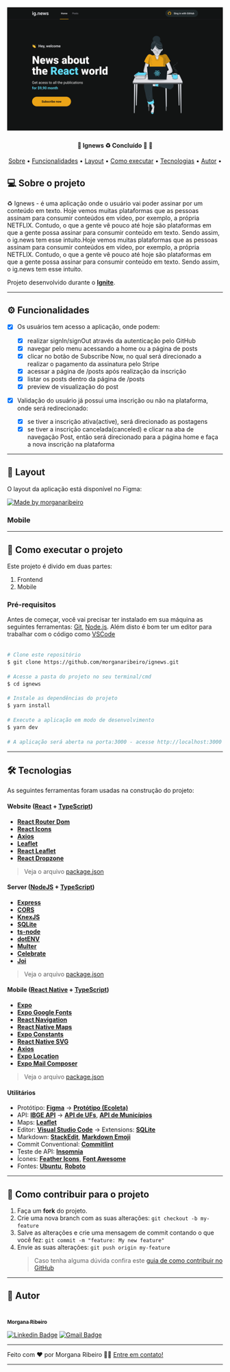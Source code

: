 <h1 align="center">
    <img alt="Ignews" title="#ignews" src="./public/images/banner.svg" />
</h1>

<h4 align="center"> 
	🚧  Ignews ♻️ Concluído 🚀 🚧
</h4>

<p align="center">
 <a href="#-sobre-o-projeto">Sobre</a> •
 <a href="#-funcionalidades">Funcionalidades</a> •
 <a href="#-layout">Layout</a> • 
 <a href="#-como-executar-o-projeto">Como executar</a> • 
 <a href="#-tecnologias">Tecnologias</a> • 
 <a href="#-autor">Autor</a> • 
</p>

## 💻 Sobre o projeto

♻️ Ignews - é uma aplicação onde o usuário vai poder assinar por um conteúdo em texto. Hoje vemos muitas plataformas que as pessoas assinam para consumir conteúdos em vídeo, por exemplo, a própria NETFLIX. Contudo, o que a gente vê pouco até hoje são plataformas em que a gente possa assinar para consumir conteúdo em texto. Sendo assim, o ig.news tem esse intuito.Hoje vemos muitas plataformas que as pessoas assinam para consumir conteúdos em vídeo, por exemplo, a própria NETFLIX. Contudo, o que a gente vê pouco até hoje são plataformas em que a gente possa assinar para consumir conteúdo em texto. Sendo assim, o ig.news tem esse intuito.

Projeto desenvolvido durante o [**Ignite**](https://app.rocketseat.com.br/ignite).

---

## ⚙️ Funcionalidades

- [x] Os usuários tem acesso a aplicação, onde podem:

  - [x] realizar signIn/signOut através da autenticação pelo GitHub
  - [x] navegar pelo menu acessando a home ou a página de posts
  - [x] clicar no botão de Subscribe Now, no qual será direcionado a realizar o pagamento da assinatura pelo Stripe
  - [x] acessar a página de /posts após realização da inscrição
  - [x] listar os posts dentro da página de /posts
  - [x] preview de visualização do post

- [x] Validação do usuário já possui uma inscrição ou não na plataforma, onde será redirecionado:
  - [x] se tiver a inscrição ativa(active), será direcionado as postagens
  - [x] se tiver a inscrição cancelada(canceled) e clicar na aba de navegação Post, então será direcionado para a página home e faça a nova inscrição na plataforma

---

## 🎨 Layout

O layout da aplicação está disponível no Figma:

<a href="https://www.figma.com/file/FDVxelKDm6hI0nE3hoSSkC/ig.news---Treinamento-Ignite?node-id=1%3A2">
  <img alt="Made by morganaribeiro" src="https://img.shields.io/badge/Acessar%20Layout%20-Figma-%2304D361">
</a>

### Mobile

---

## 🚀 Como executar o projeto

Este projeto é divido em duas partes:

1. Frontend
2. Mobile

### Pré-requisitos

Antes de começar, você vai precisar ter instalado em sua máquina as seguintes ferramentas:
[Git](https://git-scm.com), [Node.js](https://nodejs.org/en/).
Além disto é bom ter um editor para trabalhar com o código como [VSCode](https://code.visualstudio.com/)

```bash

# Clone este repositório
$ git clone https://github.com/morganaribeiro/ignews.git

# Acesse a pasta do projeto no seu terminal/cmd
$ cd ignews

# Instale as dependências do projeto
$ yarn install

# Execute a aplicação em modo de desenvolvimento
$ yarn dev

# A aplicação será aberta na porta:3000 - acesse http://localhost:3000

```

---

## 🛠 Tecnologias

As seguintes ferramentas foram usadas na construção do projeto:

#### **Website** ([React](https://reactjs.org/) + [TypeScript](https://www.typescriptlang.org/))

- **[React Router Dom](https://github.com/ReactTraining/react-router/tree/master/packages/react-router-dom)**
- **[React Icons](https://react-icons.github.io/react-icons/)**
- **[Axios](https://github.com/axios/axios)**
- **[Leaflet](https://react-leaflet.js.org/en/)**
- **[React Leaflet](https://react-leaflet.js.org/)**
- **[React Dropzone](https://github.com/react-dropzone/react-dropzone)**

> Veja o arquivo [package.json](https://github.com/tgmarinho/README-ecoleta/blob/master/web/package.json)

#### [](https://github.com/tgmarinho/Ecoleta#server-nodejs--typescript)**Server** ([NodeJS](https://nodejs.org/en/) + [TypeScript](https://www.typescriptlang.org/))

- **[Express](https://expressjs.com/)**
- **[CORS](https://expressjs.com/en/resources/middleware/cors.html)**
- **[KnexJS](http://knexjs.org/)**
- **[SQLite](https://github.com/mapbox/node-sqlite3)**
- **[ts-node](https://github.com/TypeStrong/ts-node)**
- **[dotENV](https://github.com/motdotla/dotenv)**
- **[Multer](https://github.com/expressjs/multer)**
- **[Celebrate](https://github.com/arb/celebrate)**
- **[Joi](https://github.com/hapijs/joi)**

> Veja o arquivo [package.json](https://github.com/tgmarinho/README-ecoleta/blob/master/server/package.json)

#### [](https://github.com/tgmarinho/Ecoleta#mobile-react-native--typescript)**Mobile** ([React Native](http://www.reactnative.com/) + [TypeScript](https://www.typescriptlang.org/))

- **[Expo](https://expo.io/)**
- **[Expo Google Fonts](https://github.com/expo/google-fonts)**
- **[React Navigation](https://reactnavigation.org/)**
- **[React Native Maps](https://github.com/react-native-community/react-native-maps)**
- **[Expo Constants](https://docs.expo.io/versions/latest/sdk/constants/)**
- **[React Native SVG](https://github.com/react-native-community/react-native-svg)**
- **[Axios](https://github.com/axios/axios)**
- **[Expo Location](https://docs.expo.io/versions/latest/sdk/location/)**
- **[Expo Mail Composer](https://docs.expo.io/versions/latest/sdk/mail-composer/)**

> Veja o arquivo [package.json](https://github.com/tgmarinho/README-ecoleta/blob/master/mobile/package.json)

#### [](https://github.com/tgmarinho/Ecoleta#utilit%C3%A1rios)**Utilitários**

- Protótipo: **[Figma](https://www.figma.com/)** → **[Protótipo (Ecoleta)](https://www.figma.com/file/1SxgOMojOB2zYT0Mdk28lB/Ecoleta)**
- API: **[IBGE API](https://servicodados.ibge.gov.br/api/docs/localidades?versao=1)** → **[API de UFs](https://servicodados.ibge.gov.br/api/docs/localidades?versao=1#api-UFs-estadosGet)**, **[API de Municípios](https://servicodados.ibge.gov.br/api/docs/localidades?versao=1#api-Municipios-estadosUFMunicipiosGet)**
- Maps: **[Leaflet](https://react-leaflet.js.org/en/)**
- Editor: **[Visual Studio Code](https://code.visualstudio.com/)** → Extensions: **[SQLite](https://marketplace.visualstudio.com/items?itemName=alexcvzz.vscode-sqlite)**
- Markdown: **[StackEdit](https://stackedit.io/)**, **[Markdown Emoji](https://gist.github.com/rxaviers/7360908)**
- Commit Conventional: **[Commitlint](https://github.com/conventional-changelog/commitlint)**
- Teste de API: **[Insomnia](https://insomnia.rest/)**
- Ícones: **[Feather Icons](https://feathericons.com/)**, **[Font Awesome](https://fontawesome.com/)**
- Fontes: **[Ubuntu](https://fonts.google.com/specimen/Ubuntu)**, **[Roboto](https://fonts.google.com/specimen/Roboto)**

---

## 💪 Como contribuir para o projeto

1. Faça um **fork** do projeto.
2. Crie uma nova branch com as suas alterações: `git checkout -b my-feature`
3. Salve as alterações e crie uma mensagem de commit contando o que você fez: `git commit -m "feature: My new feature"`
4. Envie as suas alterações: `git push origin my-feature`
   > Caso tenha alguma dúvida confira este [guia de como contribuir no GitHub](./CONTRIBUTING.md)

---

## 🦸 Autor

<a href="https://blog.rocketseat.com.br/author/thiago/">
 <img style="border-radius: 50%;" src="https://avatars.githubusercontent.com/u/45489794?v=4" width="100px;" alt=""/>
 <br />
 <sub><b>Morgana Ribeiro</b>

[![Linkedin Badge](https://img.shields.io/badge/-Morgana-blue?style=flat-square&logo=Linkedin&logoColor=white&link=https://www.linkedin.com/in/morgana-ribeiro-dev/)](https://www.linkedin.com/in/morgana-ribeiro-dev)
[![Gmail Badge](https://img.shields.io/badge/-morgana.ifce.2019@gmail.com-c14438?style=flat-square&logo=Gmail&logoColor=white&link=mailto:morgana.ifce.2019@gmail.com)](mailto:morgana.ifce.2019@gmail.com)

---

Feito com ❤️ por Morgana Ribeiro 👋🏽 [Entre em contato!](https://www.linkedin.com/in/morgana-ribeiro-dev)

---
